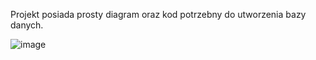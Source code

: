 Projekt posiada prosty diagram oraz kod potrzebny do utworzenia bazy danych.

![image](https://github.com/Deidar3/Oracle-SQL-Projekt/assets/85759165/1fdc8f3f-65f2-452c-9f4c-38b464531dfc)
